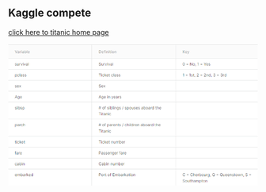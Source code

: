 ## Kaggle compete 
[click here to titanic home page](https://www.kaggle.com/c/titanic/overview)

<img src='./images/Variable_Definition_Key.png'>
